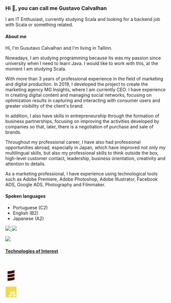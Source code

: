 ### Hi 👋, you can call me Gustavo Calvalhan
I am IT Enthusiast, currently studying Scala and looking for a backend job with Scala or something related.

#### About me
Hi, I'm Gusutavo Calvalhan and I'm living in Tallinn.


Nowadays, I am studying programming because its was my passion since university when I need to learn Java. I would like to work with this, at the moment I am studying Scala. 

 With more than 3 years of professional experience in the field of marketing and digital production. In 2019, I developed the project to create the marketing agency MG Insights, where I am currently CEO. I have experience in creating digital content and managing social networks, focusing on optimization results in capturing and interacting with consumer users and greater visibility of the client's brand.

In addition, I also have skills in entrepreneurship through the formation of business partnerships, focusing on improving the activities developed by companies so that, later, there is a negotiation of purchase and sale of brands.

Throughout my professional career, I have also had professional opportunities abroad, especially in Japan, which have improved not only my multilingual skills, but also my professional skills to think outside the box, high-level customer contact, leadership, business orientation, creativity and attention to details.

As a marketing professional, I have experience using technological tools such as Adobe Premiere, Adobe Photoshop, Adobe Illustrator, Facebook ADS, Google ADS, Photography and Filmmaker.

#### Spoken languages
- Portuguese (C2)
- English (B2)
- Japanese (A2)


 <div>

  <a href="https://github.com/Gustavocalvalhan">
  <img height="165em" src="https://github-readme-stats.vercel.app/api?username=Gustavocalvalhan&show_icons=true&theme=dracula&include_all_commits=true&count_private=true"/>
  <img height="135em" src="https://github-readme-stats.vercel.app/api/top-langs/?username=Gustavocalvalhan&layout=compact&langs_count=7&theme=dracula"/>

</div>

![](http://estruyf-github.azurewebsites.net/api/VisitorHit?user=Gustavocalvalhan&repo=Gustavocalvalhan&countColorcountColor)

#### Technologies of Interest
<div style="display: inline_block"><br>

[<img src="https://raw.githubusercontent.com/devicons/devicon/master/icons/scala/scala-plain.svg" height="35" alt="Javascript" />][scala_link]

[<img src="https://raw.githubusercontent.com/devicons/devicon/master/icons/javascript/javascript-plain.svg" height="35" alt="Javascript" />][javascript_link]

</div>
  
  ##
 

[scala_link]: https://github.com/Gustavocalvalhan?tab=repositories&q=&type=&language=scala
[javascript_link]: https://github.com/Gustavocalvalhan?tab=repositories&q=&type=&language=javascript
